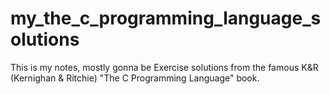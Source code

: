 # my_the_c_programming_language_solutions
This is my notes, mostly gonna be Exercise solutions from the famous K&amp;R (Kernighan &amp; Ritchie) "The C Programming Language" book.
